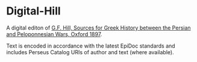 # Digital-Hill
A digital editon of <a href="https://archive.org/details/sourcesforgreekh00hilluoft">G.F. Hill, Sources for Greek History between the Persian and Peloponnesian Wars, Oxford 1897</a>.

Text is encoded in accordance with the latest EpiDoc standards and includes Perseus Catalog URIs of author and text (where available).
